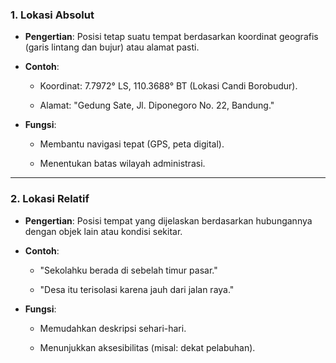 ### **1. Lokasi Absolut**

- **Pengertian**: Posisi tetap suatu tempat berdasarkan koordinat geografis (garis lintang dan bujur) atau alamat pasti.
    
- **Contoh**:
    
    - Koordinat: 7.7972° LS, 110.3688° BT (Lokasi Candi Borobudur).
        
    - Alamat: "Gedung Sate, Jl. Diponegoro No. 22, Bandung."
        
- **Fungsi**:
    
    - Membantu navigasi tepat (GPS, peta digital).
        
    - Menentukan batas wilayah administrasi.
        

---

### **2. Lokasi Relatif**

- **Pengertian**: Posisi tempat yang dijelaskan berdasarkan hubungannya dengan objek lain atau kondisi sekitar.
    
- **Contoh**:
    
    - "Sekolahku berada di sebelah timur pasar."
        
    - "Desa itu terisolasi karena jauh dari jalan raya."
        
- **Fungsi**:
    
    - Memudahkan deskripsi sehari-hari.
        
    - Menunjukkan aksesibilitas (misal: dekat pelabuhan).